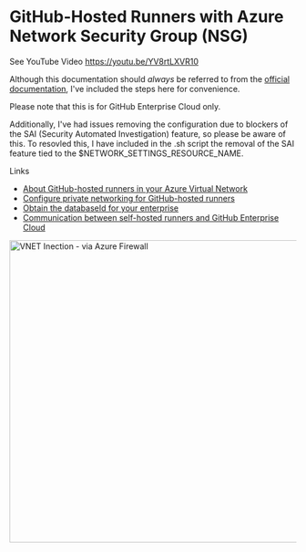 # GitHub-Hosted Runners with Azure Network Security Group (NSG)
See YouTube Video https://youtu.be/YV8rtLXVR10


Although this documentation should _always_ be referred to from the [official documentation](https://docs.github.com/en/enterprise-cloud@latest/admin/configuration/configuring-private-networking-for-hosted-compute-products/configuring-private-networking-for-github-hosted-runners), I've included the steps here for convenience.

Please note that this is for GitHub Enterprise Cloud only.

Additionally, I've had issues removing the configuration due to blockers of the SAI (Security Automated Investigation) feature, so please be aware of this. To resovled this, I have included in the .sh script the removal of the SAI feature tied to the $NETWORK_SETTINGS_RESOURCE_NAME.

Links
- [About GitHub-hosted runners in your Azure Virtual Network](https://docs.github.com/en/enterprise-cloud@latest/admin/configuration/configuring-private-networking-for-hosted-compute-products/about-using-github-hosted-runners-in-your-azure-virtual-network) 
- [Configure private networking for GitHub-hosted runners](https://docs.github.com/en/enterprise-cloud@latest/admin/configuration/configuring-private-networking-for-hosted-compute-products/configuring-private-networking-for-github-hosted-runners) 
- [Obtain the databaseId for your enterprise](https://docs.github.com/en/enterprise-cloud@latest/admin/configuration/configuring-private-networking-for-hosted-compute-products/configuring-private-networking-for-github-hosted-runners#1-obtain-the-databaseid-for-your-enterprise) 
- [Communication between self-hosted runners and GitHub Enterprise Cloud](https://docs.github.com/en/enterprise-cloud@latest/actions/hosting-your-own-runners/managing-self-hosted-runners/about-self-hosted-runners#communication-between-self-hosted-runners-and-github-enterprise-cloud)
<img width="530" alt="VNET Inection - via Azure Firewall" src="https://github.com/ocpdude/gh-hosted-runners/assets/73440142/5034e063-331f-4196-82b2-7d72113ef3e6">
